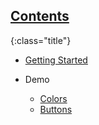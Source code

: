 ## [Contents]({{site.baseurl}}/)
{:class="title"}
* [Getting Started]({{site.baseurl}}/getting-started)

* Demo
  - [Colors]({{site.baseurl}}/demo/colors)
  - [Buttons]({{site.baseurl}}/demo/buttons)
